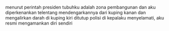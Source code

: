 menurut perintah presiden
tubuhku adalah zona pembangunan
dan aku diperkenankan telentang
mendengarkannya dari kuping kanan 
dan mengalirkan darah di kuping kiri
ditutup polisi di kepalaku menyelamati,
aku resmi mengamankan diri sendiri
